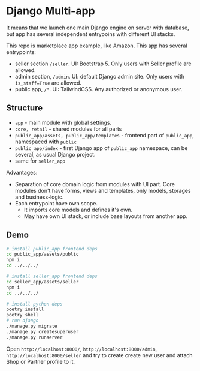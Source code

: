 # Django Multi-app

It means that we launch one main Django engine on server with database, but app has several independent entrypoins with different UI stacks.

This repo is marketplace app example, like Amazon. This app has several entrypoints:
- seller section `/seller`. UI: Bootstrap 5. Only users with Seller profile are allowed.
- admin section, `/admin`. UI: default Django admin site. Only users with `is_staff=True` are allowed.
- public app, `/*`. UI: TailwindCSS. Any authorized or anonymous user.

## Structure

- `app` - main module with global settings.
- `core, retail` - shared modules for all parts
- `public_app/assets, public_app/templates` - frontend part of `public_app`, namespaced with `public`
- `public_app/index` - first Django app of `public_app` namespace, can be several, as usual Django project.
- same for `seller_app`

Advantages:
- Separation of core domain logic from modules with UI part. Core modules don't have forms, views and templates, only models, storages and business-logic.
- Each entrypoint have own scope.
    - It imports core models and defines it's own.
    - May have own UI stack, or include base layouts from another app.

## Demo

```bash
# install public_app frontend deps
cd public_app/assets/public
npm i
cd ../../../

# install seller_app frontend deps
cd seller_app/assets/seller
npm i
cd ../../../

# install python deps
poetry install
poetry shell
# run django
./manage.py migrate
./manage.py createsuperuser
./manage.py runserver
```

Open `http://localhost:8000/`, `http://localhost:8000/admin`, `http://localhost:8000/seller` and try to create create new user and attach Shop or Partner profile to it.
